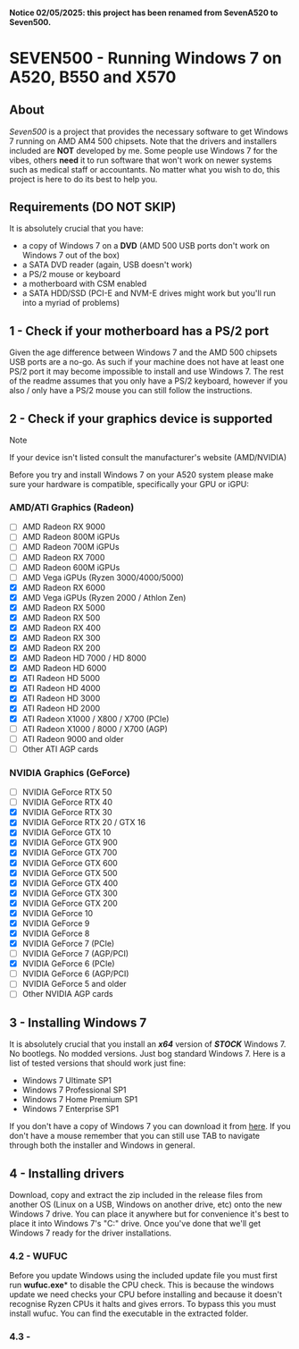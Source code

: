 #### Notice 02/05/2025: this project has been renamed from SevenA520 to Seven500.
# SEVEN500 - Running Windows 7 on A520, B550 and X570

## About
*Seven500* is a project that provides the necessary software to get Windows 7 running on AMD AM4 500 chipsets. Note that the drivers and installers included are **NOT** developed by me. Some people use Windows 7 for the vibes, others **need** it to run software that won't work on newer systems such as medical staff or accountants. No matter what you wish to do, this project is here to do its best to help you.

## Requirements (DO NOT SKIP)
It is absolutely crucial that you have:

- a copy of Windows 7 on a **DVD** (AMD 500 USB ports don't work on Windows 7 out of the box)
- a SATA DVD reader (again, USB doesn't work)
- a PS/2 mouse or keyboard
- a motherboard with CSM enabled
- a SATA HDD/SSD (PCI-E and NVM-E drives might work but you'll run into a myriad of problems)

## 1 - Check if your motherboard has a PS/2 port
Given the age difference between Windows 7 and the AMD 500 chipsets USB ports are a no-go. As such if your machine does not have at least one PS/2 port it may become impossible to install and use Windows 7. The rest of the readme assumes that you only have a PS/2 keyboard, however if you also / only have a PS/2 mouse you can still follow the instructions.

## 2 - Check if your graphics device is supported
> [!NOTE]
> If your device isn't listed consult the manufacturer's website (AMD/NVIDIA)

Before you try and install Windows 7 on your A520 system please make sure your hardware is compatible, specifically your GPU or iGPU:

### AMD/ATI Graphics (Radeon)
- [ ] AMD Radeon RX 9000
- [ ] AMD Radeon 800M iGPUs
- [ ] AMD Radeon 700M iGPUs
- [ ] AMD Radeon RX 7000
- [ ] AMD Radeon 600M iGPUs
- [ ] AMD Vega iGPUs (Ryzen 3000/4000/5000)
- [X] AMD Radeon RX 6000
- [X] AMD Vega iGPUs (Ryzen 2000 / Athlon Zen)
- [X] AMD Radeon RX 5000
- [X] AMD Radeon RX 500
- [X] AMD Radeon RX 400
- [X] AMD Radeon RX 300
- [X] AMD Radeon RX 200
- [X] AMD Radeon HD 7000 / HD 8000
- [X] AMD Radeon HD 6000
- [X] ATI Radeon HD 5000
- [X] ATI Radeon HD 4000
- [X] ATI Radeon HD 3000
- [X] ATI Radeon HD 2000
- [X] ATI Radeon X1000 / X800 / X700 (PCIe)
- [ ] ATI Radeon X1000 / 8000 / X700 (AGP)
- [ ] ATI Radeon 9000 and older
- [ ] Other ATI AGP cards

### NVIDIA Graphics (GeForce)
- [ ] NVIDIA GeForce RTX 50
- [ ] NVIDIA GeForce RTX 40
- [X] NVIDIA GeForce RTX 30
- [X] NVIDIA GeForce RTX 20 / GTX 16
- [X] NVIDIA GeForce GTX 10
- [X] NVIDIA GeForce GTX 900
- [X] NVIDIA GeForce GTX 700
- [X] NVIDIA GeForce GTX 600
- [X] NVIDIA GeForce GTX 500
- [X] NVIDIA GeForce GTX 400
- [X] NVIDIA GeForce GTX 300
- [X] NVIDIA GeForce GTX 200
- [X] NVIDIA GeForce 10
- [X] NVIDIA GeForce 9
- [X] NVIDIA GeForce 8
- [X] NVIDIA GeForce 7 (PCIe)
- [ ] NVIDIA GeForce 7 (AGP/PCI)
- [X] NVIDIA GeForce 6 (PCIe)
- [ ] NVIDIA GeForce 6 (AGP/PCI)
- [ ] NVIDIA GeForce 5 and older
- [ ] Other NVIDIA AGP cards

## 3 - Installing Windows 7
It is absolutely crucial that you install an ***x64*** version of ***STOCK*** Windows 7. No bootlegs. No modded versions. Just bog standard Windows 7. Here is a list of tested versions that should work just fine:

- Windows 7 Ultimate SP1
- Windows 7 Professional SP1
- Windows 7 Home Premium SP1
- Windows 7 Enterprise SP1

If you don't have a copy of Windows 7 you can download it from [here](https://massgrave.dev/windows_7_links).
If you don't have a mouse remember that you can still use TAB to navigate through both the installer and Windows in general.

## 4 - Installing drivers
Download, copy and extract the zip included in the release files from another OS (Linux on a USB, Windows on another drive, etc) onto the new Windows 7 drive. You can place it anywhere but for convenience it's best to place it into Windows 7's "C:" drive. Once you've done that we'll get Windows 7 ready for the driver installations.

### 

### 4.2 - WUFUC
Before you update Windows using the included update file you must first run **wufuc.exe*** to disable the CPU check. This is because the windows update we need checks your CPU before installing and because it doesn't recognise Ryzen CPUs it halts and gives errors. To bypass this you must install wufuc. You can find the executable in the extracted folder.

### 4.3 - 

